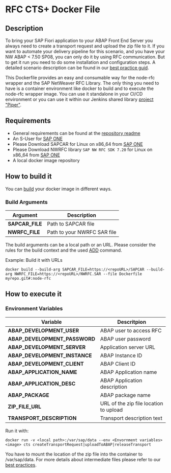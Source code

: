 # RFC CTS+ Docker File
## Description
To bring your SAP Fiori application to your ABAP Front End Server you always need to create a transport request and upload the zip file to it. If you want to automate your delivery pipeline for this scenario, and you have your NW ABAP < 7.50 SP08, you can only do it by using RFC communication. But to get it run you need to do some installation and configuration steps.
A detailed scenario description can be found in our [best practice guid][bestpractice].

This Dockerfile provides an easy and consumable way for the node-rfc wrapper and the SAP NetWeaver RFC Library. The only thing you need to have is a container environment like docker to build and to execute the node-rfc wrapper image. You can use it standalone in your CI/CD environment or you can use it within our Jenkins shared library [project "Piper"][piper].

## Requirements

* General requirements can be found at the [repository readme][general]
* An S-User for [SAP ONE][sapone]
* Please Download SAPCAR for Linux on x86_64 from [SAP ONE][sapone]
* Please Download NWRFC library ```SAP NW RFC SDK 7.20``` for Linux on x86_64 from [SAP ONE][sapone]
* A local docker image repository

## How to build it

You can [build][dockerbuild] your docker image in different ways. 

### Build Arguments
| Argument | Description |
| ---------| ------------|
| **SAPCAR_FILE** |Path to SAPCAR file |
| **NWRFC_FILE** | Path to your NWRFC SAR file |

The build arguments can be a local path or an URL. Please consider the rules for the build context and the used [ADD][dockerbuildadd] command.

Example: Build it with URLs
```
docker build --build-arg SAPCAR_FILE=https://<repoURL>/SAPCAR --build-arg NWRFC_FILE=https://<repoURL>/NWRFC.SAR --file Dockerfile myrepo.git#:node-rfc
```

## How to execute it

### Environment Variables
| Variable | Descritpion |
| -------- | ----------- |
| **ABAP_DEVELOPMENT_USER** | ABAP user to access RFC |
| **ABAP_DEVELOPMENT_PASSWORD** | ABAP user password  |
| **ABAP_DEVELOPMENT_SERVER** | Application server URL |
| **ABAP_DEVELOPMENT_INSTANCE** | ABAP Instance ID |
| **ABAP_DEVELOPMENT_CLIENT** | ABAP Client ID |
| **ABAP_APPLICATION_NAME** | ABAP Application name |
| **ABAP_APPLICATION_DESC** | ABAP Application description |
| **ABAP_PACKAGE** | ABAP package name |
| **ZIP_FILE_URL**     |  URL of the zip file location to upload |
| **TRANSPORT_DESCRIPTION** | Transport description text |

Run it with:

```
docker run -v <local path>:/var/sap/data --env <Envornment variables> <image> cts createTransportRequest|uploadToABAP|releaseTransport
```
You have to mount the location of the zip file into the container to /var/sap/data. For more details about intermediate files please refer to our [best practices][bestpractice].

[piper]: https://sap.github.io/jenkins-library/
[noderfc]: https://sap.github.io/node-rfc/install.html
[sapone]: https://launchpad.support.sap.com/
[bestpractice]: https://developers.sap.com/tutorials/ci-best-practices-fiori-abap.html
[general]: https://github.com/SAP/devops-docker-images/blob/master/README.md
[dockerbuild]: https://docs.docker.com/engine/reference/commandline/build/
[dockerbuildadd]: https://docs.docker.com/engine/reference/builder/#add
[dockerrun]: https://docs.docker.com/engine/reference/run/
